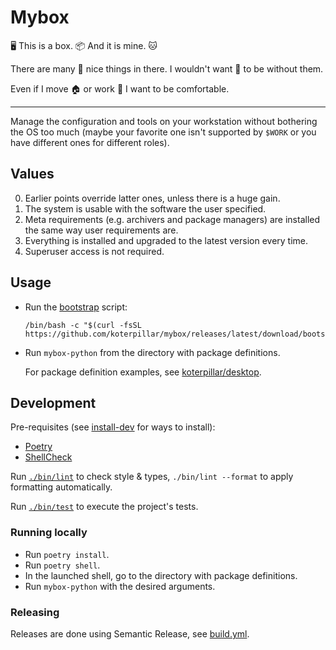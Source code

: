 # Mybox

🖥️ This is a box. 📦 And it is mine. 🐱

There are many 🍱 nice things in there. I wouldn't want 🧰 to be without them.

Even if I move 🏠 or work 🏢 I want to be comfortable.

---

Manage the configuration and tools on your workstation without bothering the OS
too much (maybe your favorite one isn't supported by `$WORK` or you have
different ones for different roles).

## Values

0. Earlier points override latter ones, unless there is a huge gain.
1. The system is usable with the software the user specified.
2. Meta requirements (e.g. archivers and package managers) are installed the
   same way user requirements are.
3. Everything is installed and upgraded to the latest version every time.
4. Superuser access is not required.

## Usage

* Run the [bootstrap](bootstrap) script:

  ```shell
  /bin/bash -c "$(curl -fsSL https://github.com/koterpillar/mybox/releases/latest/download/bootstrap)"
  ```

* Run `mybox-python` from the directory with package definitions.

  For package definition examples, see
  [koterpillar/desktop](https://github.com/koterpillar/desktop/).

## Development

Pre-requisites (see [install-dev](bin/install-dev) for ways to install):

* [Poetry](https://python-poetry.org/)
* [ShellCheck](https://www.shellcheck.net/)

Run [`./bin/lint`](bin/lint) to check style & types, `./bin/lint --format` to apply
formatting automatically.

Run [`./bin/test`](bin/test) to execute the project's tests.

### Running locally

* Run `poetry install`.
* Run `poetry shell`.
* In the launched shell, go to the directory with package definitions.
* Run `mybox-python` with the desired arguments.

### Releasing

Releases are done using Semantic Release, see [build.yml](.github/workflows/build.yml).
